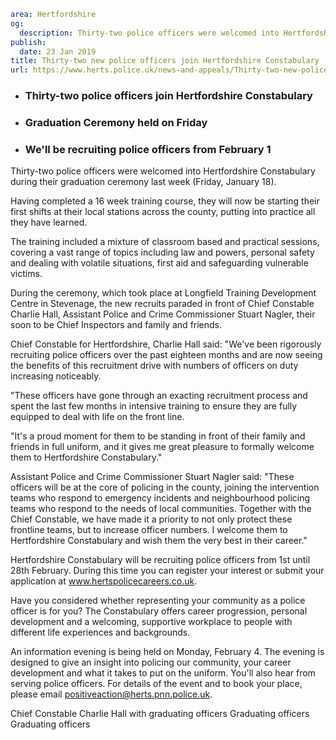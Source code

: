 ```yaml
area: Hertfordshire
og:
  description: Thirty-two police officers were welcomed into Hertfordshire Constabulary during their graduation ceremony last week (Friday, January 18).
publish:
  date: 23 Jan 2019
title: Thirty-two new police officers join Hertfordshire Constabulary
url: https://www.herts.police.uk/news-and-appeals/Thirty-two-new-police-officers-join-Hertfordshire-Constabulary-2415
```

* ### Thirty-two police officers join Hertfordshire Constabulary

 * ### Graduation Ceremony held on Friday

 * ### We'll be recruiting police officers from February 1

Thirty-two police officers were welcomed into Hertfordshire Constabulary during their graduation ceremony last week (Friday, January 18).

Having completed a 16 week training course, they will now be starting their first shifts at their local stations across the county, putting into practice all they have learned.

The training included a mixture of classroom based and practical sessions, covering a vast range of topics including law and powers, personal safety and dealing with volatile situations, first aid and safeguarding vulnerable victims.

During the ceremony, which took place at Longfield Training Development Centre in Stevenage, the new recruits paraded in front of Chief Constable Charlie Hall, Assistant Police and Crime Commissioner Stuart Nagler, their soon to be Chief Inspectors and family and friends.

Chief Constable for Hertfordshire, Charlie Hall said: "We've been rigorously recruiting police officers over the past eighteen months and are now seeing the benefits of this recruitment drive with numbers of officers on duty increasing noticeably.

"These officers have gone through an exacting recruitment process and spent the last few months in intensive training to ensure they are fully equipped to deal with life on the front line.

"It's a proud moment for them to be standing in front of their family and friends in full uniform, and it gives me great pleasure to formally welcome them to Hertfordshire Constabulary."

Assistant Police and Crime Commissioner Stuart Nagler said: "These officers will be at the core of policing in the county, joining the intervention teams who respond to emergency incidents and neighbourhood policing teams who respond to the needs of local communities. Together with the Chief Constable, we have made it a priority to not only protect these frontline teams, but to increase officer numbers. I welcome them to Hertfordshire Constabulary and wish them the very best in their career."

Hertfordshire Constabulary will be recruiting police officers from 1st until 28th February. During this time you can register your interest or submit your application at www.hertspolicecareers.co.uk.

Have you considered whether representing your community as a police officer is for you? The Constabulary offers career progression, personal development and a welcoming, supportive workplace to people with different life experiences and backgrounds.

An information evening is being held on Monday, February 4. The evening is designed to give an insight into policing our community, your career development and what it takes to put on the uniform. You'll also hear from serving police officers. For details of the event and to book your place, please email positiveaction@herts.pnn.police.uk.

Chief Constable Charlie Hall with graduating officers Graduating officers Graduating officers
